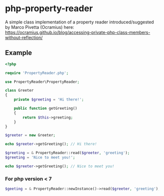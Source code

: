 # php-property-reader
A simple class implementation of a property reader introduced/suggested by Marco Pivetta (Ocramius) here: https://ocramius.github.io/blog/accessing-private-php-class-members-without-reflection/


## Example
```php
<?php

require 'PropertyReader.php';

use PropertyReader\PropertyReader;

class Greeter
{
    private $greeting = 'Hi there!';

    public function getGreeting()
    {
        return $this->greeting;
    }
}

$greeter = new Greeter;

echo $greeter->getGreeting(); // Hi there!

$greeting = & PropertyReader::read($greeter, 'greeting');
$greeting = 'Nice to meet you!';

echo $greeter->getGreeting(); // Nice to meet you!
```

### For php version < 7
```php
$geeting = & PropertyReader::newInstance()->read($greeter, 'greeting');
```

